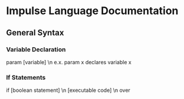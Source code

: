 # Impulse Language Documentation

## General Syntax

### Variable Declaration

param [variable] \n 
e.x. param x declares variable x 

### If Statements

if [boolean statement] \n
[executable code] \n
over
